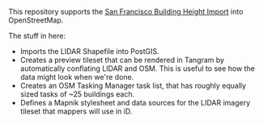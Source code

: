 This repository supports the [San Francisco Building Height Import](https://wiki.openstreetmap.org/wiki/San_Francisco_Building_Height_Import) into OpenStreetMap.

The stuff in here:

* Imports the LIDAR Shapefile into PostGIS.
* Creates a preview tileset that can be rendered in Tangram by automatically conflating LIDAR and OSM. This is useful to see how the data might look when we're done.
* Creates an OSM Tasking Manager task list, that has roughly equally sized tasks of ~25 buildings each.
* Defines a Mapnik stylesheet and data sources for the LIDAR imagery tileset that mappers will use in iD. 
